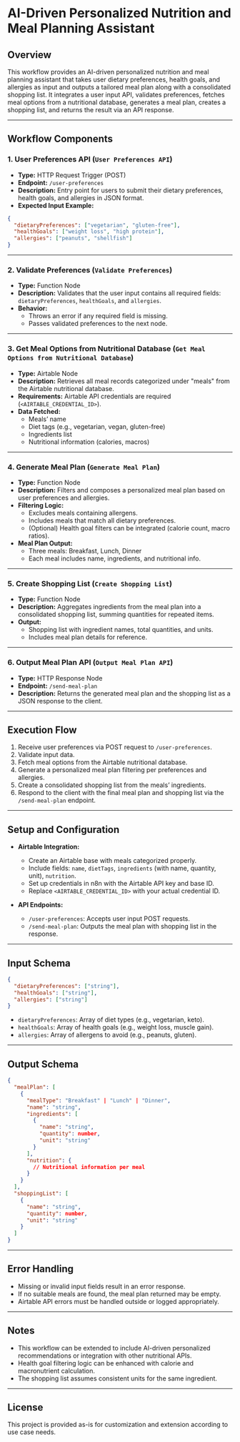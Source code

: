 # AI-Driven Personalized Nutrition and Meal Planning Assistant

## Overview
This workflow provides an AI-driven personalized nutrition and meal planning assistant that takes user dietary preferences, health goals, and allergies as input and outputs a tailored meal plan along with a consolidated shopping list. It integrates a user input API, validates preferences, fetches meal options from a nutritional database, generates a meal plan, creates a shopping list, and returns the result via an API response.

---

## Workflow Components

### 1. User Preferences API (`User Preferences API`)
- **Type:** HTTP Request Trigger (POST)
- **Endpoint:** `/user-preferences`
- **Description:** Entry point for users to submit their dietary preferences, health goals, and allergies in JSON format.
- **Expected Input Example:**
```json
{
  "dietaryPreferences": ["vegetarian", "gluten-free"],
  "healthGoals": ["weight loss", "high protein"],
  "allergies": ["peanuts", "shellfish"]
}
```

---

### 2. Validate Preferences (`Validate Preferences`)
- **Type:** Function Node
- **Description:** Validates that the user input contains all required fields: `dietaryPreferences`, `healthGoals`, and `allergies`.
- **Behavior:** 
  - Throws an error if any required field is missing.
  - Passes validated preferences to the next node.

---

### 3. Get Meal Options from Nutritional Database (`Get Meal Options from Nutritional Database`)
- **Type:** Airtable Node
- **Description:** Retrieves all meal records categorized under "meals" from the Airtable nutritional database.
- **Requirements:** Airtable API credentials are required (`<AIRTABLE_CREDENTIAL_ID>`).
- **Data Fetched:**
  - Meals’ name
  - Diet tags (e.g., vegetarian, vegan, gluten-free)
  - Ingredients list
  - Nutritional information (calories, macros)

---

### 4. Generate Meal Plan (`Generate Meal Plan`)
- **Type:** Function Node
- **Description:** Filters and composes a personalized meal plan based on user preferences and allergies.
- **Filtering Logic:**
  - Excludes meals containing allergens.
  - Includes meals that match all dietary preferences.
  - (Optional) Health goal filters can be integrated (calorie count, macro ratios).
- **Meal Plan Output:**
  - Three meals: Breakfast, Lunch, Dinner
  - Each meal includes name, ingredients, and nutritional info.

---

### 5. Create Shopping List (`Create Shopping List`)
- **Type:** Function Node
- **Description:** Aggregates ingredients from the meal plan into a consolidated shopping list, summing quantities for repeated items.
- **Output:**
  - Shopping list with ingredient names, total quantities, and units.
  - Includes meal plan details for reference.

---

### 6. Output Meal Plan API (`Output Meal Plan API`)
- **Type:** HTTP Response Node
- **Endpoint:** `/send-meal-plan`
- **Description:** Returns the generated meal plan and the shopping list as a JSON response to the client.

---

## Execution Flow
1. Receive user preferences via POST request to `/user-preferences`.
2. Validate input data.
3. Fetch meal options from the Airtable nutritional database.
4. Generate a personalized meal plan filtering per preferences and allergies.
5. Create a consolidated shopping list from the meals’ ingredients.
6. Respond to the client with the final meal plan and shopping list via the `/send-meal-plan` endpoint.

---

## Setup and Configuration

- **Airtable Integration:**
  - Create an Airtable base with meals categorized properly.
  - Include fields: `name`, `dietTags`, `ingredients` (with name, quantity, unit), `nutrition`.
  - Set up credentials in n8n with the Airtable API key and base ID.
  - Replace `<AIRTABLE_CREDENTIAL_ID>` with your actual credential ID.

- **API Endpoints:**
  - `/user-preferences`: Accepts user input POST requests.
  - `/send-meal-plan`: Outputs the meal plan with shopping list in the response.

---

## Input Schema

```json
{
  "dietaryPreferences": ["string"],
  "healthGoals": ["string"],
  "allergies": ["string"]
}
```

- `dietaryPreferences`: Array of diet types (e.g., vegetarian, keto).
- `healthGoals`: Array of health goals (e.g., weight loss, muscle gain).
- `allergies`: Array of allergens to avoid (e.g., peanuts, gluten).

---

## Output Schema

```json
{
  "mealPlan": [
    {
      "mealType": "Breakfast" | "Lunch" | "Dinner",
      "name": "string",
      "ingredients": [
        {
          "name": "string",
          "quantity": number,
          "unit": "string"
        }
      ],
      "nutrition": {
        // Nutritional information per meal
      }
    }
  ],
  "shoppingList": [
    {
      "name": "string",
      "quantity": number,
      "unit": "string"
    }
  ]
}
```

---

## Error Handling
- Missing or invalid input fields result in an error response.
- If no suitable meals are found, the meal plan returned may be empty.
- Airtable API errors must be handled outside or logged appropriately.

---

## Notes
- This workflow can be extended to include AI-driven personalized recommendations or integration with other nutritional APIs.
- Health goal filtering logic can be enhanced with calorie and macronutrient calculation.
- The shopping list assumes consistent units for the same ingredient.

---

## License
This project is provided as-is for customization and extension according to use case needs.